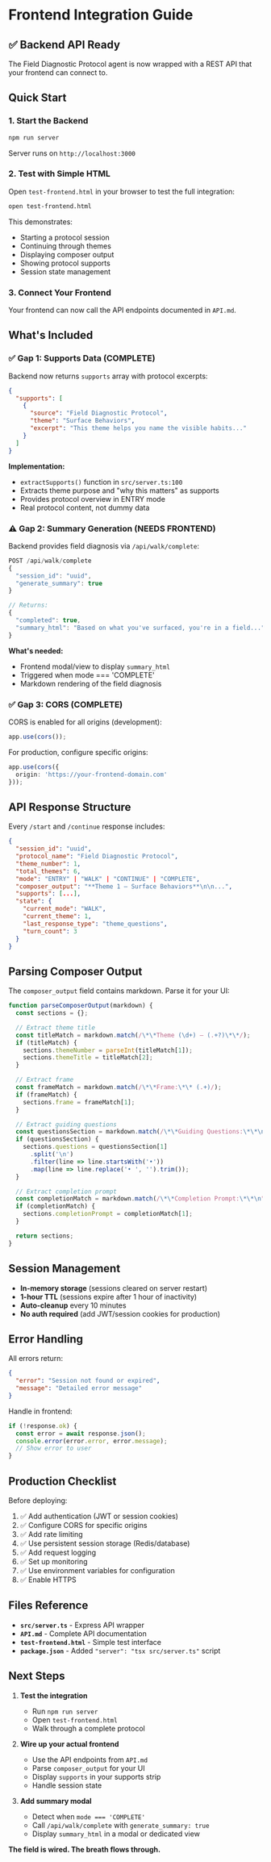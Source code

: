 # Frontend Integration Guide

## ✅ Backend API Ready

The Field Diagnostic Protocol agent is now wrapped with a REST API that your frontend can connect to.

## Quick Start

### 1. Start the Backend

```bash
npm run server
```

Server runs on `http://localhost:3000`

### 2. Test with Simple HTML

Open `test-frontend.html` in your browser to test the full integration:

```bash
open test-frontend.html
```

This demonstrates:
- Starting a protocol session
- Continuing through themes
- Displaying composer output
- Showing protocol supports
- Session state management

### 3. Connect Your Frontend

Your frontend can now call the API endpoints documented in `API.md`.

## What's Included

### ✅ Gap 1: Supports Data (COMPLETE)

Backend now returns `supports` array with protocol excerpts:

```json
{
  "supports": [
    {
      "source": "Field Diagnostic Protocol",
      "theme": "Surface Behaviors",
      "excerpt": "This theme helps you name the visible habits..."
    }
  ]
}
```

**Implementation:**
- `extractSupports()` function in `src/server.ts:100`
- Extracts theme purpose and "why this matters" as supports
- Provides protocol overview in ENTRY mode
- Real protocol content, not dummy data

### ⚠️ Gap 2: Summary Generation (NEEDS FRONTEND)

Backend provides field diagnosis via `/api/walk/complete`:

```javascript
POST /api/walk/complete
{
  "session_id": "uuid",
  "generate_summary": true
}

// Returns:
{
  "completed": true,
  "summary_html": "Based on what you've surfaced, you're in a field..."
}
```

**What's needed:**
- Frontend modal/view to display `summary_html`
- Triggered when mode === 'COMPLETE'
- Markdown rendering of the field diagnosis

### ✅ Gap 3: CORS (COMPLETE)

CORS is enabled for all origins (development):

```typescript
app.use(cors());
```

For production, configure specific origins:

```typescript
app.use(cors({
  origin: 'https://your-frontend-domain.com'
}));
```

## API Response Structure

Every `/start` and `/continue` response includes:

```json
{
  "session_id": "uuid",
  "protocol_name": "Field Diagnostic Protocol",
  "theme_number": 1,
  "total_themes": 6,
  "mode": "ENTRY" | "WALK" | "CONTINUE" | "COMPLETE",
  "composer_output": "**Theme 1 – Surface Behaviors**\n\n...",
  "supports": [...],
  "state": {
    "current_mode": "WALK",
    "current_theme": 1,
    "last_response_type": "theme_questions",
    "turn_count": 3
  }
}
```

## Parsing Composer Output

The `composer_output` field contains markdown. Parse it for your UI:

```javascript
function parseComposerOutput(markdown) {
  const sections = {};

  // Extract theme title
  const titleMatch = markdown.match(/\*\*Theme (\d+) – (.+?)\*\*/);
  if (titleMatch) {
    sections.themeNumber = parseInt(titleMatch[1]);
    sections.themeTitle = titleMatch[2];
  }

  // Extract frame
  const frameMatch = markdown.match(/\*\*Frame:\*\* (.+)/);
  if (frameMatch) {
    sections.frame = frameMatch[1];
  }

  // Extract guiding questions
  const questionsSection = markdown.match(/\*\*Guiding Questions:\*\*\n([\s\S]+?)(?=\n\n|$)/);
  if (questionsSection) {
    sections.questions = questionsSection[1]
      .split('\n')
      .filter(line => line.startsWith('•'))
      .map(line => line.replace('• ', '').trim());
  }

  // Extract completion prompt
  const completionMatch = markdown.match(/\*\*Completion Prompt:\*\*\n"(.+?)"/);
  if (completionMatch) {
    sections.completionPrompt = completionMatch[1];
  }

  return sections;
}
```

## Session Management

- **In-memory storage** (sessions cleared on server restart)
- **1-hour TTL** (sessions expire after 1 hour of inactivity)
- **Auto-cleanup** every 10 minutes
- **No auth required** (add JWT/session cookies for production)

## Error Handling

All errors return:

```json
{
  "error": "Session not found or expired",
  "message": "Detailed error message"
}
```

Handle in frontend:

```javascript
if (!response.ok) {
  const error = await response.json();
  console.error(error.error, error.message);
  // Show error to user
}
```

## Production Checklist

Before deploying:

1. ✅ Add authentication (JWT or session cookies)
2. ✅ Configure CORS for specific origins
3. ✅ Add rate limiting
4. ✅ Use persistent session storage (Redis/database)
5. ✅ Add request logging
6. ✅ Set up monitoring
7. ✅ Use environment variables for configuration
8. ✅ Enable HTTPS

## Files Reference

- **`src/server.ts`** - Express API wrapper
- **`API.md`** - Complete API documentation
- **`test-frontend.html`** - Simple test interface
- **`package.json`** - Added `"server": "tsx src/server.ts"` script

## Next Steps

1. **Test the integration**
   - Run `npm run server`
   - Open `test-frontend.html`
   - Walk through a complete protocol

2. **Wire up your actual frontend**
   - Use the API endpoints from `API.md`
   - Parse `composer_output` for your UI
   - Display `supports` in your supports strip
   - Handle session state

3. **Add summary modal**
   - Detect when `mode === 'COMPLETE'`
   - Call `/api/walk/complete` with `generate_summary: true`
   - Display `summary_html` in a modal or dedicated view

**The field is wired. The breath flows through.**
